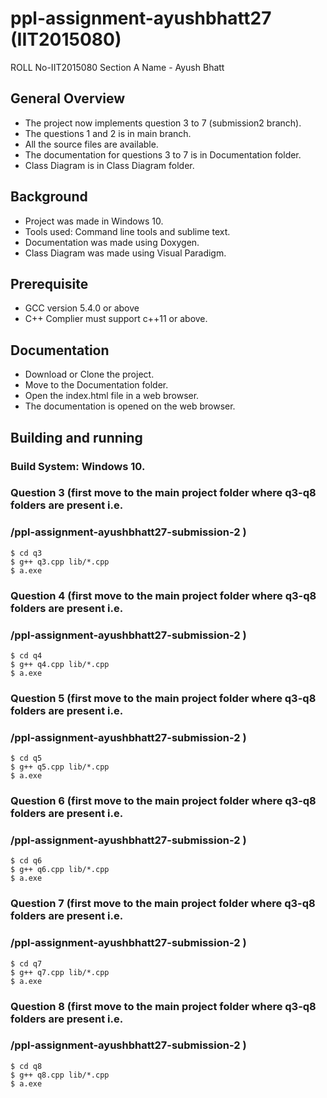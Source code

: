 # ppl-assignment-ayushbhatt27 (IIT2015080)

ROLL No-IIT2015080 Section A
Name - Ayush Bhatt

## General Overview
* The project now implements question 3 to 7 (submission2 branch).
* The questions 1 and 2 is in main branch.
* All the source files are available.
* The documentation for questions 3 to 7 is in Documentation folder.
* Class Diagram is in Class Diagram folder.

## Background
* Project was made in Windows 10.
* Tools used: Command line tools and sublime text.
* Documentation was made using Doxygen.
* Class Diagram was made using Visual Paradigm.

## Prerequisite
* GCC version 5.4.0 or above
* C++ Complier must support c++11 or above.

## Documentation
* Download or Clone the project.
* Move to the Documentation folder.
* Open the index.html file in a web browser.
* The documentation is opened on the web browser.

## Building and running
### Build System: Windows 10.
### Question 3 (first move to the main project folder where  q3-q8 folders are present i.e. 
### /ppl-assignment-ayushbhatt27-submission-2 )
```
$ cd q3
$ g++ q3.cpp lib/*.cpp
$ a.exe

```
### Question 4 (first move to the main project folder where  q3-q8 folders are present i.e. 
### /ppl-assignment-ayushbhatt27-submission-2 )
```
$ cd q4
$ g++ q4.cpp lib/*.cpp
$ a.exe

``` 
### Question 5 (first move to the main project folder where  q3-q8 folders are present i.e. 
### /ppl-assignment-ayushbhatt27-submission-2 )
```
$ cd q5
$ g++ q5.cpp lib/*.cpp
$ a.exe

``` 
### Question 6 (first move to the main project folder where  q3-q8 folders are present i.e. 
### /ppl-assignment-ayushbhatt27-submission-2 )
```
$ cd q6
$ g++ q6.cpp lib/*.cpp
$ a.exe

``` 
### Question 7 (first move to the main project folder where  q3-q8 folders are present i.e. 
### /ppl-assignment-ayushbhatt27-submission-2 )
```
$ cd q7
$ g++ q7.cpp lib/*.cpp
$ a.exe

``` 
### Question 8 (first move to the main project folder where  q3-q8 folders are present i.e. 
### /ppl-assignment-ayushbhatt27-submission-2 )
```
$ cd q8
$ g++ q8.cpp lib/*.cpp
$ a.exe

``` 


